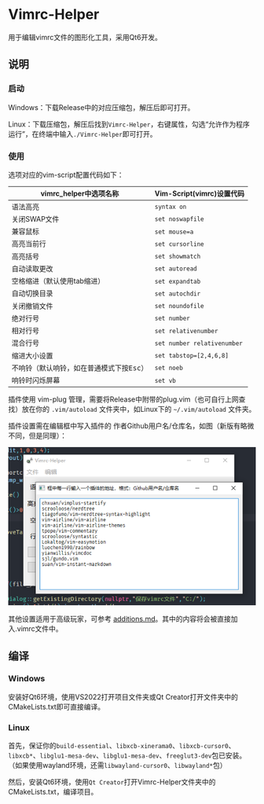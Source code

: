 # Vimrc-Helper

用于编辑vimrc文件的图形化工具，采用Qt6开发。

## 说明

### 启动

Windows：下载Release中的对应压缩包，解压后即可打开。

Linux：下载压缩包，解压后找到``Vimrc-Helper``，右键属性，勾选“允许作为程序运行”，在终端中输入``./Vimrc-Helper``即可打开。

### 使用

选项对应的vim-script配置代码如下：

|vimrc_helper中选项名称|Vim-Script(vimrc)设置代码|
| ------------ | ------------------ |
| 语法高亮     | ``syntax on``      |
| 关闭SWAP文件 | ``set noswapfile`` |
| 兼容鼠标     | ``set mouse=a``    |
| 高亮当前行   | ``set cursorline`` |
| 高亮括号     | ``set showmatch``  |
| 自动读取更改 | ``set autoread``   |
| 空格缩进（默认使用tab缩进） | ``set expandtab``  |
| 自动切换目录 | ``set autochdir``  |
| 关闭撤销文件 | ``set noundofile`` |
| 绝对行号 | ``set number`` |
| 相对行号 | ``set relativenumber`` |
| 混合行号 | ``set number relativenumber`` |
| 缩进大小设置 | ``set tabstop=[2,4,6,8]`` |
| 不响铃（默认响铃，如在普通模式下按<kbd>Esc</kbd>） | ``set noeb`` |
| 响铃时闪烁屏幕 | ``set vb`` |

插件使用 vim-plug 管理，需要将Release中附带的plug.vim（也可自行上网查找）放在你的 ``.vim/autoload`` 文件夹中，如Linux下的 ``~/.vim/autoload`` 文件夹。

插件设置需在编辑框中写入插件的 作者Github用户名/仓库名，如图（新版有略微不同，但是同理）：

![](https://github.com/xiaofu-15191/blog-img/blob/main/%E5%B1%8F%E5%B9%95%E6%88%AA%E5%9B%BE%202024-01-17%20162725.png?raw=true)

其他设置适用于高级玩家，可参考 [additions.md](additions.md)。其中的内容将会被直接加入.vimrc文件中。

## 编译

### Windows

安装好Qt6环境，使用VS2022打开项目文件夹或Qt Creator打开文件夹中的CMakeLists.txt即可直接编译。

### Linux

首先，保证你的``build-essential``、``libxcb-xinerama0``、``libxcb-cursor0``、``libxcb*``、``libglu1-mesa-dev``、``libglu1-mesa-dev``、``freeglut3-dev``包已安装。（如果使用wayland环境，还需``libwayland-cursor0``、``libwayland*``包）

然后，安装Qt6环境，使用``Qt Creator``打开Vimrc-Helper文件夹中的CMakeLists.txt，编译项目。

